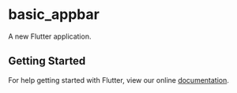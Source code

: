 # basic_appbar

A new Flutter application.

## Getting Started

For help getting started with Flutter, view our online
[documentation](https://flutter.io/).
